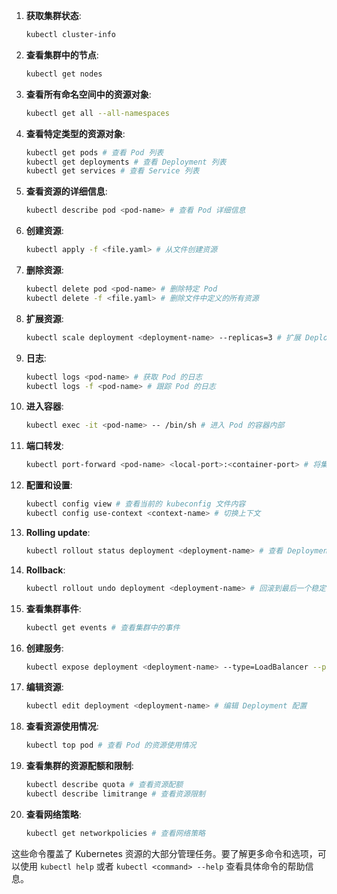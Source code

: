 1. **获取集群状态**:
   ```sh
   kubectl cluster-info
   ```

2. **查看集群中的节点**:
   ```sh
   kubectl get nodes
   ```

3. **查看所有命名空间中的资源对象**:
   ```sh
   kubectl get all --all-namespaces
   ```

4. **查看特定类型的资源对象**:
   ```sh
   kubectl get pods # 查看 Pod 列表
   kubectl get deployments # 查看 Deployment 列表
   kubectl get services # 查看 Service 列表
   ```

5. **查看资源的详细信息**:
   ```sh
   kubectl describe pod <pod-name> # 查看 Pod 详细信息
   ```

6. **创建资源**:
   ```sh
   kubectl apply -f <file.yaml> # 从文件创建资源
   ```

7. **删除资源**:
   ```sh
   kubectl delete pod <pod-name> # 删除特定 Pod
   kubectl delete -f <file.yaml> # 删除文件中定义的所有资源
   ```

8. **扩展资源**:
   ```sh
   kubectl scale deployment <deployment-name> --replicas=3 # 扩展 Deployment 到 3 个副本
   ```

9. **日志**:
   ```sh
   kubectl logs <pod-name> # 获取 Pod 的日志
   kubectl logs -f <pod-name> # 跟踪 Pod 的日志
   ```

10. **进入容器**:
    ```sh
    kubectl exec -it <pod-name> -- /bin/sh # 进入 Pod 的容器内部
    ```

11. **端口转发**:
    ```sh
    kubectl port-forward <pod-name> <local-port>:<container-port> # 将集群中的容器端口转发到本地端口
    ```

12. **配置和设置**:
    ```sh
    kubectl config view # 查看当前的 kubeconfig 文件内容
    kubectl config use-context <context-name> # 切换上下文
    ```

13. **Rolling update**:
    ```sh
    kubectl rollout status deployment <deployment-name> # 查看 Deployment 的滚动更新状态
    ```

14. **Rollback**:
    ```sh
    kubectl rollout undo deployment <deployment-name> # 回滚到最后一个稳定的版本
    ```

15. **查看集群事件**:
    ```sh
    kubectl get events # 查看集群中的事件
    ```

16. **创建服务**:
    ```sh
    kubectl expose deployment <deployment-name> --type=LoadBalancer --port=80 --target-port=8080 # 为 Deployment 创建服务
    ```

17. **编辑资源**:
    ```sh
    kubectl edit deployment <deployment-name> # 编辑 Deployment 配置
    ```

18. **查看资源使用情况**:
    ```sh
    kubectl top pod # 查看 Pod 的资源使用情况
    ```

19. **查看集群的资源配额和限制**:
    ```sh
    kubectl describe quota # 查看资源配额
    kubectl describe limitrange # 查看资源限制
    ```

20. **查看网络策略**:
    ```sh
    kubectl get networkpolicies # 查看网络策略
    ```

这些命令覆盖了 Kubernetes 资源的大部分管理任务。要了解更多命令和选项，可以使用 `kubectl help` 或者 `kubectl <command> --help` 查看具体命令的帮助信息。